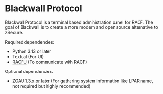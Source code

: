 # Blackwall Protocol
Blackwall Protocol is a terminal based administration panel for RACF. The goal of Blackwall is to create a more modern and open source alternative to zSecure.

Required dependencies:
- Python 3.13 or later
- Textual (For UI)
- [RACFU](https://github.com/ambitus/racfu) (To communicate with RACF)

Optional dependencies:
- [ZOAU 1.3.x or later](https://www.ibm.com/docs/en/zoau/1.3.x) (For gathering system information like LPAR name, not required but highly recommended)
